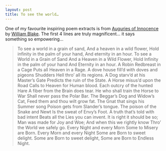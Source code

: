 ```yaml
---
layout: post
title: To see the world…
---
```


One of my favourite inspiring poem extracts is from [Auguries of Innocence ](http://www.artofeurope.com/blake/bla3.htm)by [William Blake](http://en.wikipedia.org/wiki/William_Blake). The first 4 lines are truly magnificent... it says something so empowering...

> To see a world in a grain of sand, And a heaven in a wild flower, Hold infinity in the palm of your hand, And eternity in an hour.
  > To see a World in a Grain of Sand And a Heaven in a Wild Flower, Hold Infinity in the palm of your hand And Eternity in an hour. A Robin Redbreast in a Cage Puts all Heaven in a Rage. A dove house fill’d with doves and pigeons Shudders Hell thro’ all its regions. A Dog starv’d at his Master’s Gate Predicts the ruin of the State. A Horse misus’d upon the Road Calls to Heaven for Human blood. Each outcry of the hunted Hare A fiber from the Brain does tear. He who shall train the Horse to War Shall never pass the Polar Bar. The Beggar’s Dog and Widow’s Cat, Feed them and thou wilt grow fat. The Gnat that sings his Summer song Poison gets from Slander’s tongue. The poison of the Snake and Newt Is the sweat of Envy’s Foot. A truth that’s told with bad intent Beats all the Lies you can invent. It is right it should be so; Man was made for Joy and Woe; And when this we rightly know Thro’ the World we safely go. Every Night and every Morn Some to Misery are Born. Every Morn and every Night Some are Born to sweet delight. Some are Born to sweet delight, Some are Born to Endless Night.   
